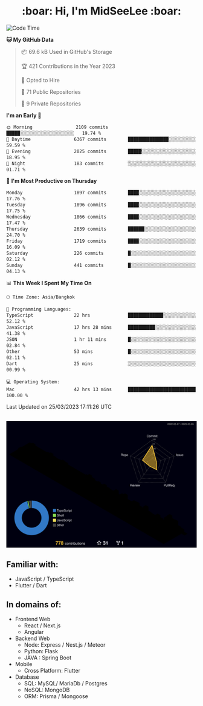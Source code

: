 <h1 align="center"> :boar: Hi, I'm MidSeeLee :boar:</h1>
 
<!--START_SECTION:waka-->
![Code Time](http://img.shields.io/badge/Code%20Time-503%20hrs%2031%20mins-blue)

**🐱 My GitHub Data** 

> 📦 69.6 kB Used in GitHub's Storage 
 > 
> 🏆 421 Contributions in the Year 2023
 > 
> 💼 Opted to Hire
 > 
> 📜 71 Public Repositories 
 > 
> 🔑 9 Private Repositories 
 > 
**I'm an Early 🐤** 

```text
🌞 Morning                2109 commits        █████░░░░░░░░░░░░░░░░░░░░   19.74 % 
🌆 Daytime                6367 commits        ███████████████░░░░░░░░░░   59.59 % 
🌃 Evening                2025 commits        █████░░░░░░░░░░░░░░░░░░░░   18.95 % 
🌙 Night                  183 commits         ░░░░░░░░░░░░░░░░░░░░░░░░░   01.71 % 
```
📅 **I'm Most Productive on Thursday** 

```text
Monday                   1897 commits        ████░░░░░░░░░░░░░░░░░░░░░   17.76 % 
Tuesday                  1896 commits        ████░░░░░░░░░░░░░░░░░░░░░   17.75 % 
Wednesday                1866 commits        ████░░░░░░░░░░░░░░░░░░░░░   17.47 % 
Thursday                 2639 commits        ██████░░░░░░░░░░░░░░░░░░░   24.70 % 
Friday                   1719 commits        ████░░░░░░░░░░░░░░░░░░░░░   16.09 % 
Saturday                 226 commits         █░░░░░░░░░░░░░░░░░░░░░░░░   02.12 % 
Sunday                   441 commits         █░░░░░░░░░░░░░░░░░░░░░░░░   04.13 % 
```


📊 **This Week I Spent My Time On** 

```text
🕑︎ Time Zone: Asia/Bangkok

💬 Programming Languages: 
TypeScript               22 hrs              █████████████░░░░░░░░░░░░   52.12 % 
JavaScript               17 hrs 28 mins      ██████████░░░░░░░░░░░░░░░   41.38 % 
JSON                     1 hr 11 mins        █░░░░░░░░░░░░░░░░░░░░░░░░   02.84 % 
Other                    53 mins             █░░░░░░░░░░░░░░░░░░░░░░░░   02.11 % 
Dart                     25 mins             ░░░░░░░░░░░░░░░░░░░░░░░░░   00.99 % 

💻 Operating System: 
Mac                      42 hrs 13 mins      █████████████████████████   100.00 % 
```


 Last Updated on 25/03/2023 17:11:26 UTC
<!--END_SECTION:waka-->

##

![](./profile-3d-contrib/profile-night-rainbow.svg)

## Familiar with:
- JavaScript / TypeScript
- Flutter / Dart

## In domains of:
- Frontend Web
  - React / Next.js
  - Angular
- Backend Web
  - Node: Express / Nest.js / Meteor
  - Python: Flask
  - JAVA : Spring Boot
- Mobile
  - Cross Platform: Flutter
- Database
  - SQL: MySQL/ MariaDb / Postgres
  - NoSQL: MongoDB
  - ORM: Prisma / Mongoose
